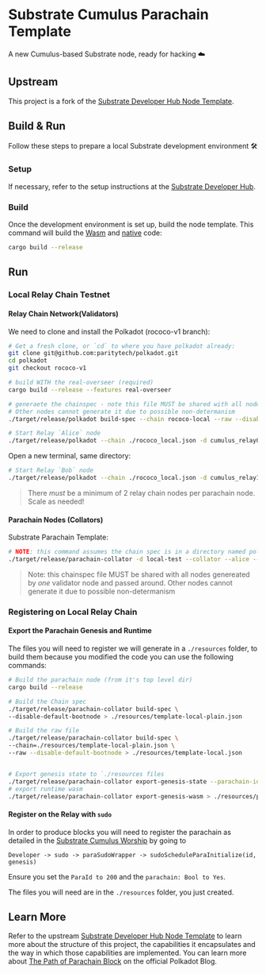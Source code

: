 # Substrate Cumulus Parachain Template

A new Cumulus-based Substrate node, ready for hacking :cloud:

## Upstream

This project is a fork of the
[Substrate Developer Hub Node Template](https://github.com/substrate-developer-hub/substrate-node-template).

## Build & Run

Follow these steps to prepare a local Substrate development environment :hammer_and_wrench:

### Setup

If necessary, refer to the setup instructions at the
[Substrate Developer Hub](https://substrate.dev/docs/en/knowledgebase/getting-started/#manual-installation).

### Build

Once the development environment is set up, build the node template. This command will build the
[Wasm](https://substrate.dev/docs/en/knowledgebase/advanced/executor#wasm-execution) and
[native](https://substrate.dev/docs/en/knowledgebase/advanced/executor#native-execution) code:

```bash
cargo build --release
```
## Run

### Local Relay Chain Testnet

#### Relay Chain Network(Validators)

We need to clone and install the Polkadot (rococo-v1 branch):
```bash
# Get a fresh clone, or `cd` to where you have polkadot already:
git clone git@github.com:paritytech/polkadot.git
cd polkadot
git checkout rococo-v1

# build WITH the real-overseer (required) 
cargo build --release --features real-overseer

# generaete the chainspec - note this file MUST be shared with all nodes!
# Other nodes cannot generate it due to possible non-determanism 
./target/release/polkadot build-spec --chain rococo-local --raw --disable-default-bootnode > rococo_local.json

# Start Relay `Alice` node
./target/release/polkadot --chain ./rococo_local.json -d cumulus_relay0 --validator --alice --port 50556
```

Open a new terminal, same directory: 

```bash 
# Start Relay `Bob` node
./target/release/polkadot --chain ./rococo_local.json -d cumulus_relay1 --validator --bob --port 50555
```

> There _must_ be a minimum of 2 relay chain nodes per parachain node. Scale as needed!

#### Parachain Nodes (Collators)

Substrate Parachain Template:
```bash
# NOTE: this command assumes the chain spec is in a directory named polkadot that is a sibling of the working directory
./target/release/parachain-collator -d local-test --collator --alice --ws-port 9945 --parachain-id 200 -- --chain ../polkadot/rococo_local.json
```

> Note: this chainspec file MUST be shared with all nodes genereated by _one_ validator node and passed around.
> Other nodes cannot generate it due to possible non-determanism 

### Registering on Local Relay Chain

#### Export the Parachain Genesis and Runtime

The files you will need to register we will generate in a `./resources` folder, to build them because
you modified the code you can use the following commands:

```bash
# Build the parachain node (from it's top level dir)
cargo build --release

# Build the Chain spec
./target/release/parachain-collator build-spec \
--disable-default-bootnode > ./resources/template-local-plain.json

# Build the raw file
./target/release/parachain-collator build-spec \
--chain=./resources/template-local-plain.json \
--raw --disable-default-bootnode > ./resources/template-local.json


# Export genesis state to `./resources files
./target/release/parachain-collator export-genesis-state --parachain-id 200 > ./resources/para-200-genesis
# export runtime wasm
./target/release/parachain-collator export-genesis-wasm > ./resources/para-200.wasm
```

#### Register on the Relay with `sudo`

In order to produce blocks you will need to register the parachain as detailed in the [Substrate Cumulus Worship](https://substrate.dev/cumulus-workshop/#/en/3-parachains/2-register) by going to 

`Developer -> sudo -> paraSudoWrapper -> sudoScheduleParaInitialize(id, genesis)`

Ensure you set the `ParaId to 200` and the `parachain: Bool to Yes`.

The files you will need are in the `./resources` folder, you just created.

## Learn More

Refer to the upstream
[Substrate Developer Hub Node Template](https://github.com/substrate-developer-hub/substrate-node-template)
to learn more about the structure of this project, the capabilities it encapsulates and the way in
which those capabilities are implemented. You can learn more about
[The Path of Parachain Block](https://polkadot.network/the-path-of-a-parachain-block/) on the
official Polkadot Blog.
